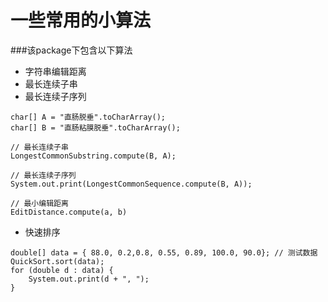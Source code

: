 # 一些常用的小算法

###该package下包含以下算法

- 字符串编辑距离
- 最长连续子串
- 最长连续子序列

```
char[] A = "直肠脱垂".toCharArray();
char[] B = "直肠粘膜脱垂".toCharArray();

// 最长连续子串
LongestCommonSubstring.compute(B, A);

// 最长连续子序列
System.out.print(LongestCommonSequence.compute(B, A));

// 最小编辑距离
EditDistance.compute(a, b)
```
- 快速排序
```
double[] data = { 88.0, 0.2,0.8, 0.55, 0.89, 100.0, 90.0}; // 测试数据
QuickSort.sort(data);
for (double d : data) {
    System.out.print(d + ", ");
}
```